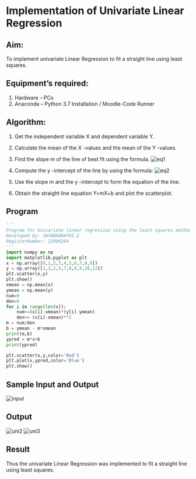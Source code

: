 # Implementation of Univariate Linear Regression
## Aim:
To implement univariate Linear Regression to fit a straight line using least squares.
## Equipment’s required:
1.	Hardware – PCs
2.	Anaconda – Python 3.7 Installation / Moodle-Code Runner
## Algorithm:
1.	Get the independent variable X and dependent variable Y.
2.	Calculate the mean of the X -values and the mean of the Y -values.
3.	Find the slope m of the line of best fit using the formula.
 ![eq1](https://user-images.githubusercontent.com/118787261/214839783-0dd84fc6-db54-443d-8853-20a427f4cf8e.jpg)

4.	Compute the y -intercept of the line by using the formula:
 ![eq2](https://user-images.githubusercontent.com/118787261/214839805-f45a4933-e4dd-442d-9cfb-187ee9ac8419.jpg)

5.	Use the slope m and the y -intercept to form the equation of the line.
6.	Obtain the straight line equation Y=mX+b and plot the scatterplot.
## Program
```python
''' 
Program for Univariate linear regression using the least squares method.
Developed by: JAYABHARATHI.S
RegisterNumber: 22006204
'''
import numpy as np
import matplotlib.pyplot as plt
x = np.array([0,1,2,3,4,5,6,7,8,9])
y = np.array([1,3,2,5,7,8,8,9,10,12])
plt.scatter(x,y)
plt.show()
xmean = np.mean(x)
ymean = np.mean(y)
num=0
den=0
for i in range(len(x)):
    num+=(x[i]-xmean)*(y[i]-ymean)
    den+= (x[i]-xmean)**2
m = num/den
b = ymean - m*xmean
print(m,b)
ypred = m*x+b
print(ypred)

plt.scatter(x,y,color='Red')
plt.plot(x,ypred,color='Blue')
plt.show()

```

## Sample Input and Output
![input](https://user-images.githubusercontent.com/118787261/214839905-59db7139-5356-4572-88fb-4f400971149c.jpg)


## Output

![uni2](https://user-images.githubusercontent.com/118787261/214839937-b93ff567-2a67-43f4-89b5-6c9adc33a691.png)
![uni3](https://user-images.githubusercontent.com/118787261/214839955-a1dfb827-b19a-4d1e-8fa4-b5fa9703690d.png)



## Result
Thus the univariate Linear Regression was implemented to fit a straight line using least squares.
